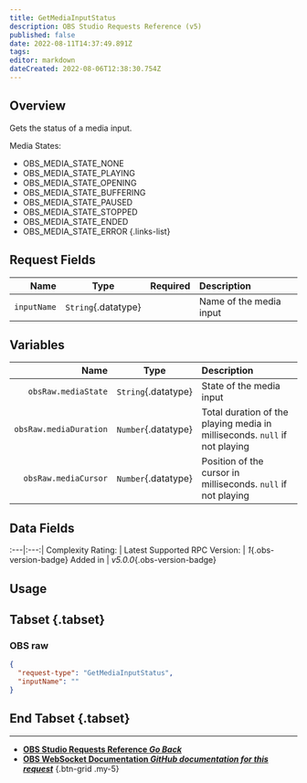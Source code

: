 ```yaml
---
title: GetMediaInputStatus
description: OBS Studio Requests Reference (v5)
published: false
date: 2022-08-11T14:37:49.891Z
tags: 
editor: markdown
dateCreated: 2022-08-06T12:38:30.754Z
---
```


## Overview
Gets the status of a media input.

Media States:
* OBS_MEDIA_STATE_NONE
* OBS_MEDIA_STATE_PLAYING
* OBS_MEDIA_STATE_OPENING
* OBS_MEDIA_STATE_BUFFERING
* OBS_MEDIA_STATE_PAUSED
* OBS_MEDIA_STATE_STOPPED
* OBS_MEDIA_STATE_ENDED
* OBS_MEDIA_STATE_ERROR
{.links-list}

## Request Fields
Name | Type | Required| Description |
----:|:----:|:-------:|:------------|
`inputName` | `String`{.datatype} | <i class="mdi mdi-check-bold"></i> | Name of the media input

## Variables
Name | Type | Description | 
----:|:---------:|:------------|
`obsRaw.mediaState` | `String`{.datatype} | State of the media input
`obsRaw.mediaDuration` | `Number`{.datatype} | Total duration of the playing media in milliseconds. `null` if not playing
`obsRaw.mediaCursor` | `Number`{.datatype} | Position of the cursor in milliseconds. `null` if not playing

## Data Fields
:---|:---:|
Complexity Rating: | <span class="stars stars--2"></span>
Latest Supported RPC Version: | *1*{.obs-version-badge}
Added in | *v5.0.0*{.obs-version-badge}

## Usage
## Tabset {.tabset}
### OBS raw
```json
{
  "request-type": "GetMediaInputStatus",
  "inputName": ""
}
```
## End Tabset {.tabset}

---

- [<i class="mdi mdi-chevron-left"></i>**OBS Studio Requests Reference *Go Back***](/en/Broadcasters/OBS/Requests)
- [<i class="mdi mdi-github"></i> **OBS WebSocket Documentation *GitHub documentation for this request***](https://github.com/obsproject/obs-websocket/blob/master/docs/generated/protocol.md#getmediainputstatus)
{.btn-grid .my-5}